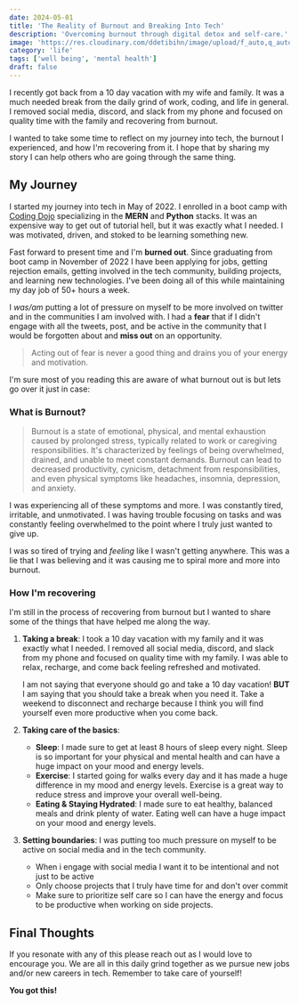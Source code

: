 ```yaml
---
date: 2024-05-01
title: 'The Reality of Burnout and Breaking Into Tech'
description: 'Overcoming burnout through digital detox and self-care.'
image: 'https://res.cloudinary.com/ddetibihn/image/upload/f_auto,q_auto,w_768,c_limit/v1714500633/portfolio/blog/kezyy9ztddthfyyp1h6n.webp'
category: 'life'
tags: ['well being', 'mental health']
draft: false
---
```


I recently got back from a 10 day vacation with my wife and family. It was a much needed break from the daily grind of work, coding, and life in general. I removed social media, discord, and slack from my phone and focused on quality time with the family and recovering
from burnout.

I wanted to take some time to reflect on my journey into tech, the burnout I experienced, and how I'm recovering from it. I hope that by sharing my story I can help others who are going through the same thing.

## My Journey

I started my journey into tech in May of 2022. I enrolled in a boot camp with [Coding Dojo](https://www.codingdojo.com/) specializing in the **MERN** and **Python** stacks. It was an expensive way to get out of tutorial hell,
but it was exactly what I needed. I was motivated, driven, and stoked to be learning something new.

Fast forward to present time and I'm **burned out**. Since graduating from boot camp in November of 2022 I have been applying for jobs, getting rejection emails, getting involved in the tech community, building projects, and learning new technologies. I've
been doing all of this while maintaining my day job of 50+ hours a week.

I _was/am_ putting a lot of pressure on myself to be more involved on twitter and in the communities I am involved with. I had a **fear** that if I didn't engage with all the tweets, post, and be active in the community that I would be forgotten about and **miss out** on an opportunity.

> Acting out of fear is never a good thing and drains you of your energy and motivation.

I'm sure most of you reading this are aware of what burnout out is but lets go over it just in case:

### What is Burnout?

> Burnout is a state of emotional, physical, and mental exhaustion caused by prolonged stress, typically related to work or caregiving responsibilities. It's characterized by feelings of being overwhelmed, drained, and unable to meet constant demands. Burnout can lead to decreased productivity, cynicism, detachment from responsibilities, and even physical symptoms like headaches, insomnia, depression, and anxiety.

I was experiencing all of these symptoms and more. I was constantly tired, irritable, and unmotivated. I was having trouble focusing on tasks and was constantly feeling overwhelmed to the point where I truly just wanted to give up.

I was so tired of trying and _feeling_ like I wasn't getting anywhere. This was a lie that I was believing and it was causing me to spiral more and more into burnout.

### How I'm recovering

I'm still in the process of recovering from burnout but I wanted to share some of the things that have helped me along the way.

1. **Taking a break**: I took a 10 day vacation with my family and it was exactly what I needed. I removed all social media, discord, and slack from my phone and focused on quality time with my family. I was able to relax, recharge, and come back feeling refreshed and motivated.

   I am not saying that everyone should go and take a 10 day vacation! **BUT** I am saying that you should take a break when you need it. Take a weekend to disconnect and recharge because I think you will find yourself even more productive when you come back.

2. **Taking care of the basics**:

   - **Sleep**: I made sure to get at least 8 hours of sleep every night. Sleep is so important for your physical and mental health and can have a huge impact on your mood and energy levels.
   - **Exercise**: I started going for walks every day and it has made a huge difference in my mood and energy levels. Exercise is a great way to reduce stress and improve your overall well-being.
   - **Eating & Staying Hydrated**: I made sure to eat healthy, balanced meals and drink plenty of water. Eating well can have a huge impact on your mood and energy levels.

3. **Setting boundaries**: I was putting too much pressure on myself to be active on social media and in the tech community.

   - When i engage with social media I want it to be intentional and not just to be active
   - Only choose projects that I truly have time for and don't over commit
   - Make sure to prioritize self care so I can have the energy and focus to be productive when working on side projects.

## Final Thoughts

If you resonate with any of this please reach out as I would love to encourage you. We are all in this daily grind together as we pursue new jobs and/or new careers in tech. Remember to take care of yourself!

**You got this!**
